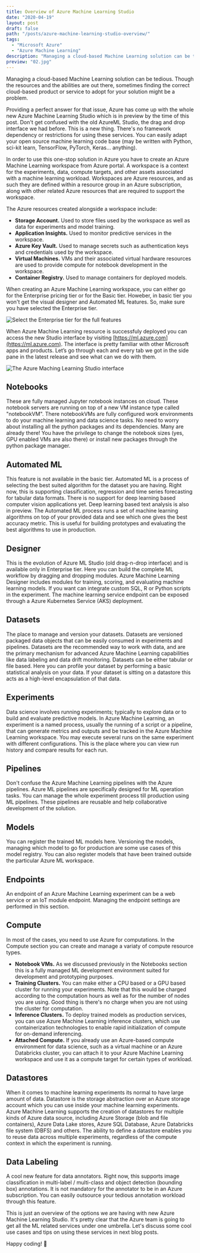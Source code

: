 ```yaml
---
title: Overview of Azure Machine Learning Studio
date: "2020-04-19"
layout: post
draft: false
path: "/posts/azure-machine-learning-studio-overview/"
tags:
  - "Microsoft Azure"
  - "Azure Machine Learning"
description: "Managing a cloud-based Machine Learning solution can be tedious. Though the resources and the abilities are out there, sometimes finding the correct cloud-based product or service to adopt for your solution might be a problem. Providing a perfect answer for that issue, Azure has come up with the whole new Azure Machine Learning Studio which is in preview by the time of this post."
preview: "02.jpg"
---
```


Managing a cloud-based Machine Learning solution can be tedious. Though the resources and the abilities are out there, sometimes finding the correct cloud-based product or service to adopt for your solution might be a problem.

Providing a perfect answer for that issue, Azure has come up with the whole new Azure Machine Learning Studio which is in preview by the time of this post. Don't get confused with the old AzureML Studio, the drag and drop interface we had before. This is a new thing. There's no framework dependency or restrictions for using these services. You can easily adapt your open source machine learning code base (may be written with Python, sci-kit learn, TensorFlow, PyTorch, Keras… anything).

In order to use this one-stop solution in Azure you have to create an Azure Machine Learning workspace from Azure portal. A workspace is a context for the experiments, data, compute targets, and other assets associated with a machine learning workload. Workspaces are Azure resources, and as such they are defined within a resource group in an Azure
subscription, along with other related Azure resources that are required to support the workspace.

The Azure resources created alongside a workspace include:

* **Storage Account.** Used to store files used by the workspace as well as data for experiments and model training.
* **Application Insights.** Used to monitor predictive services in the workspace.
* **Azure Key Vault.** Used to manage secrets such as authentication keys and credentials used
by the workspace.
* **Virtual Machines.** VMs and their associated virtual hardware resources are used to provide compute for notebook development in the workspace.
* **Container Registry.** Used to manage containers for deployed models.

When creating an Azure Machine Learning workspace, you can either go for the Enterprise pricing tier or for the Basic tier. Howeber, in basic tier you won't get the visual designer and Automated ML features. So, make sure you have selected the Enterprise tier.

![Select the Enterprise tier for the full features](./01.jpg)

When Azure Machine Learning resource is successfuly deployed you can access the new Studio interface by visiting [https://ml.azure.com](https://ml.azure.com). The interface is pretty familiar with other Microsoft apps and products. Let’s go through each and every tab we got in the side pane in the latest release and see what can we do with them.

![The Azure Maching Learning Studio interface](./02.jpg)

## Notebooks

These are fully managed Jupyter notebook instances on cloud. These notebook servers are running on top of a new VM instance type called "notebookVM". There notebookVMs are fully configured work environments to do your machine learning and data science tasks. No need to worry about installing all the python packages and its dependencies. Many are already there! You have the privilege to change the notebook sizes (yes, GPU enabled VMs are also there) or install new packages through the python package manager.

## Automated ML

This feature is not available in the basic tier. Automated ML is a process of selecting the best suited algorithm for the dataset you are having. Right now, this is supporting classification, regression and time series forecasting for tabular data formats. There is no support for deep learning based computer vision applications yet. Deep learning based text analysis is also in preview. The Automated ML process runs a set of machine learning algorithms on top of your provided data and see which one gives the best accuracy metric. This is useful for building prototypes and evaluating the best algorithms to use in production.

## Designer

This is the evolution of Azure ML Studio (old drag-n-drop interface) and is available only in Enterprise tier. Here you can build the complete ML workflow by dragging and dropping modules. Azure Machine Learning Designer includes modules for training, scoring, and evaluating machine learning models. If you want can integrate custom SQL, R or Python scripts in the experiment. The machine learning service endpoint can be exposed through a Azure Kubernetes Service (AKS) deployment.

## Datasets

The place to manage and version your datasets. Datasets are versioned packaged data objects that can be easily consumed in experiments and pipelines. Datasets are the recommended way to work with data, and are the primary mechanism for advanced Azure Machine Learning capabilities like data labeling and data drift monitoring. Datasets can be either tabular or file based. Here you can profile your dataset by performing a basic statistical analysis on your data. If your dataset is sitting on a datastore this acts as a high-level encapsulation of that data.

## Experiments

Data science involves running experiments; typically to explore data or to build and evaluate predictive models. In Azure Machine Learning, an experiment is a named process, usually the running of a script or a pipeline, that can generate metrics and outputs and be tracked in the Azure Machine Learning workspace. You may execute several runs on the same experiment with different configurations. This is the place where you can view run history and compare results for each run.

## Pipelines

Don't confuse the Azure Machine Learning pipelines with the Azure pipelines. Azure ML pipelines are specifically designed for ML operation tasks. You can manage the whole experiment process till production using ML pipelines. These pipelines are reusable and help collaborative development of the solution.

## Models

You can register the trained ML models here. Versioning the models, managing which model to go for production are some use cases of this model registry. You can also register models that have been trained outside the particular Azure ML workspace.

## Endpoints

An endpoint of an Azure Machine Learning experiment can be a web service or an IoT module endpoint. Managing the endpoint settings are performed in this section.

## Compute

In most of the cases, you need to use Azure for computations. In the Compute section you can create and manage a variaty of compute resource types.

* **Notebook VMs.** As we discussed previously in the Notebooks section this is a fully managed ML development environment suited for development and prototyping purposes.
* **Training Clusters.** You can make either a CPU based or a GPU based cluster for running your experiments. Note that this would be charged according to the computation hours as well as for the number of nodes you are using. Good thing is there's no charge when you are not using the cluster for computation.
* **Inference Clusters.** To deploy trained models as production services, you can use Azure Machine Learning inference clusters, which use containerization technologies to enable rapid initialization of compute for on-demand inferencing.
* **Attached Compute.** If you already use an Azure-based compute environment for data science, such as a virtual machine or an Azure Databricks cluster, you can attach it to your Azure Machine Learning workspace and use it as a compute target for certain types of workload.

## Datastores

When it comes to machine learning experiments its normal to have large amount of data. Datastore is the storage abstraction over an Azure storage account which you can use inside your machine learning experiments. Azure Machine Learning supports the creation of datastores for multiple kinds of Azure data source, including Azure Storage (blob and file containers), Azure Data Lake stores, Azure SQL Database, Azure Databricks file system (DBFS) and others. The ability to define a datastore enables you to reuse data across multiple experiments, regardless of the compute context in which the experiment is running.

## Data Labeling

A cool new feature for data annotators. Right now, this supports image classification in multi-label / multi-class and object detection (bounding box) annotations. It is not mandatory for the annotator to be in an Azure subscription. You can easily outsource your tedious annotation workload through this feature.

This is just an overview of the options we are having with new Azure Machine Learning Studio. It's pretty clear that the Azure team is going to get all the ML related services under one umbrella. Let's discuss some cool use cases and tips on using these services in next blog posts.

Happy coding! :monkey:
